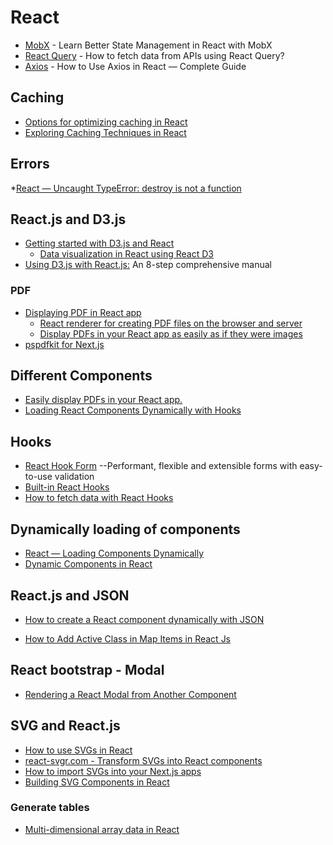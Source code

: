 
# React
* [MobX](https://www.youtube.com/watch?v=kwEpxMqAqkw) - Learn Better State Management in React with MobX
* [React Query](https://rapidapi.com/guides/call-apis-react-query) - How to fetch data from APIs using React Query?
* [Axios](https://rapidapi.com/guides/axios-react-complete-guide) - How to Use Axios in React — Complete Guide

## Caching
* [Options for optimizing caching in React](https://blog.logrocket.com/options-caching-react/)
* [Exploring Caching Techniques in React](https://betterprogramming.pub/exploring-caching-techniques-in-react-d30bbb78d54d)

## Errors
*[React — Uncaught TypeError: destroy is not a function](https://medium.com/geekculture/react-uncaught-typeerror-destroy-is-not-a-function-192738a6e79b)

## React.js and D3.js
* [Getting started with D3.js and React](https://blog.logrocket.com/getting-started-d3-js-react/)
  * [Data visualization in React using React D3](https://www.youtube.com/watch?v=YKDIsXA4OAc)
* [Using D3.js with React.js:](https://blog.griddynamics.com/using-d3-js-with-react-js-an-8-step-comprehensive-manual/) An 8-step comprehensive manual


### PDF
* [Displaying PDF in React app](https://levelup.gitconnected.com/displaying-pdf-in-react-app-6e9d1fffa1a9)
  * [React renderer for creating PDF files on the browser and server](https://github.com/diegomura/react-pdf)
  * [Display PDFs in your React app as easily as if they were images](https://github.com/wojtekmaj/react-pdf)
* [pspdfkit for Next.js](https://pspdfkit.com/guides/web/downloads/)

## Different Components
* [Easily display PDFs in your React app.](https://projects.wojtekmaj.pl/react-pdf/)
* [Loading React Components Dynamically with Hooks](https://www.digitalocean.com/community/conceptual-articles/react-loading-components-dynamically-hooksN)


## Hooks
* [React Hook Form](https://react-hook-form.com/) --Performant, flexible and extensible forms with easy-to-use validation
* [Built-in React Hooks](https://react.dev/reference/react)
* [How to fetch data with React Hooks](https://www.robinwieruch.de/react-hooks-fetch-data/)


## Dynamically loading of components
* [React — Loading Components Dynamically](https://itnext.io/react-loading-components-dynamically-a9d8549844c4)
* [Dynamic Components in React](https://dev.to/ayo_tech/how-to-use-components-dynamically-in-react-2gmk)

## React.js and JSON
* [How to create a React component dynamically with JSON](https://www.skillthrive.com/posts/react-component-json)


* [How to Add Active Class in Map Items in React Js](https://www.positronx.io/how-to-add-active-class-in-map-items-in-react-js/)

## React bootstrap - Modal
* [Rendering a React Modal from Another Component](https://dev.to/jrrohrer/rendering-a-react-modal-from-another-component-2omn)


## SVG and React.js
* [How to use SVGs in React](https://blog.logrocket.com/how-to-use-svgs-react/)
* [react-svgr.com - Transform SVGs into React components](https://react-svgr.com/)
* [How to import SVGs into your Next.js apps](https://blog.logrocket.com/import-svgs-next-js-apps/)
* [Building SVG Components in React](https://pganalyze.com/blog/building-svg-components-in-react)


### Generate tables
* [Multi-dimensional array data in React](https://www.letsreact.org/multi-dimensional-array-data-in-react/)
